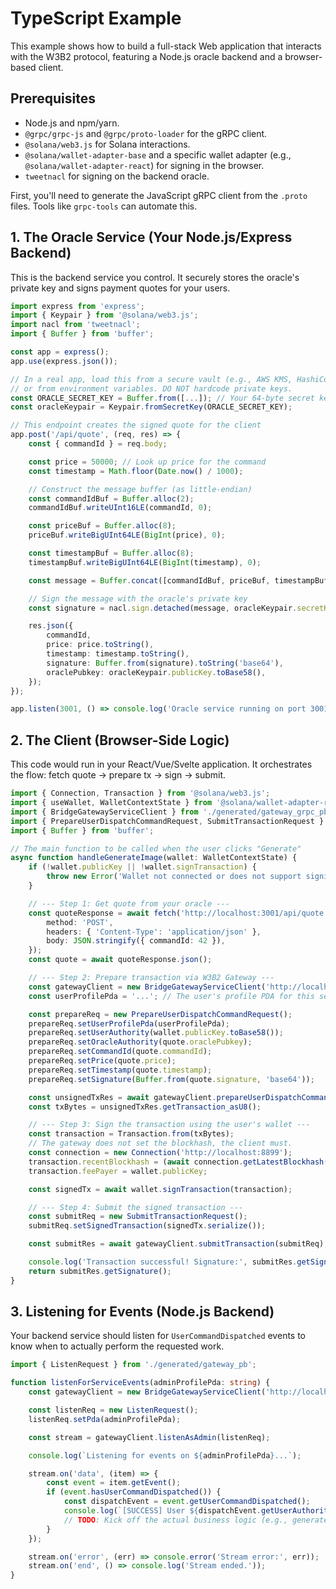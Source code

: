 # TypeScript Example

This example shows how to build a full-stack Web application that interacts with the W3B2 protocol, featuring a Node.js oracle backend and a browser-based client.

## Prerequisites

-   Node.js and npm/yarn.
-   `@grpc/grpc-js` and `@grpc/proto-loader` for the gRPC client.
-   `@solana/web3.js` for Solana interactions.
-   `@solana/wallet-adapter-base` and a specific wallet adapter (e.g., `@solana/wallet-adapter-react`) for signing in the browser.
-   `tweetnacl` for signing on the backend oracle.

First, you'll need to generate the JavaScript gRPC client from the `.proto` files. Tools like `grpc-tools` can automate this.

## 1. The Oracle Service (Your Node.js/Express Backend)

This is the backend service you control. It securely stores the oracle's private key and signs payment quotes for your users.

```typescript
import express from 'express';
import { Keypair } from '@solana/web3.js';
import nacl from 'tweetnacl';
import { Buffer } from 'buffer';

const app = express();
app.use(express.json());

// In a real app, load this from a secure vault (e.g., AWS KMS, HashiCorp Vault)
// or from environment variables. DO NOT hardcode private keys.
const ORACLE_SECRET_KEY = Buffer.from([...]); // Your 64-byte secret key
const oracleKeypair = Keypair.fromSecretKey(ORACLE_SECRET_KEY);

// This endpoint creates the signed quote for the client
app.post('/api/quote', (req, res) => {
    const { commandId } = req.body;

    const price = 50000; // Look up price for the command
    const timestamp = Math.floor(Date.now() / 1000);

    // Construct the message buffer (as little-endian)
    const commandIdBuf = Buffer.alloc(2);
    commandIdBuf.writeUInt16LE(commandId, 0);

    const priceBuf = Buffer.alloc(8);
    priceBuf.writeBigUInt64LE(BigInt(price), 0);

    const timestampBuf = Buffer.alloc(8);
    timestampBuf.writeBigUInt64LE(BigInt(timestamp), 0);

    const message = Buffer.concat([commandIdBuf, priceBuf, timestampBuf]);

    // Sign the message with the oracle's private key
    const signature = nacl.sign.detached(message, oracleKeypair.secretKey);

    res.json({
        commandId,
        price: price.toString(),
        timestamp: timestamp.toString(),
        signature: Buffer.from(signature).toString('base64'),
        oraclePubkey: oracleKeypair.publicKey.toBase58(),
    });
});

app.listen(3001, () => console.log('Oracle service running on port 3001'));
```

## 2. The Client (Browser-Side Logic)

This code would run in your React/Vue/Svelte application. It orchestrates the flow: fetch quote -> prepare tx -> sign -> submit.

```typescript
import { Connection, Transaction } from '@solana/web3.js';
import { useWallet, WalletContextState } from '@solana/wallet-adapter-react';
import { BridgeGatewayServiceClient } from './generated/gateway_grpc_pb'; // Your generated client
import { PrepareUserDispatchCommandRequest, SubmitTransactionRequest } from './generated/gateway_pb';
import { Buffer } from 'buffer';

// The main function to be called when the user clicks "Generate"
async function handleGenerateImage(wallet: WalletContextState) {
    if (!wallet.publicKey || !wallet.signTransaction) {
        throw new Error('Wallet not connected or does not support signing');
    }

    // --- Step 1: Get quote from your oracle ---
    const quoteResponse = await fetch('http://localhost:3001/api/quote', {
        method: 'POST',
        headers: { 'Content-Type': 'application/json' },
        body: JSON.stringify({ commandId: 42 }),
    });
    const quote = await quoteResponse.json();

    // --- Step 2: Prepare transaction via W3B2 Gateway ---
    const gatewayClient = new BridgeGatewayServiceClient('http://localhost:50051', ...);
    const userProfilePda = '...'; // The user's profile PDA for this service

    const prepareReq = new PrepareUserDispatchCommandRequest();
    prepareReq.setUserProfilePda(userProfilePda);
    prepareReq.setUserAuthority(wallet.publicKey.toBase58());
    prepareReq.setOracleAuthority(quote.oraclePubkey);
    prepareReq.setCommandId(quote.commandId);
    prepareReq.setPrice(quote.price);
    prepareReq.setTimestamp(quote.timestamp);
    prepareReq.setSignature(Buffer.from(quote.signature, 'base64'));

    const unsignedTxRes = await gatewayClient.prepareUserDispatchCommand(prepareReq);
    const txBytes = unsignedTxRes.getTransaction_asU8();

    // --- Step 3: Sign the transaction using the user's wallet ---
    const transaction = Transaction.from(txBytes);
    // The gateway does not set the blockhash, the client must.
    const connection = new Connection('http://localhost:8899');
    transaction.recentBlockhash = (await connection.getLatestBlockhash()).blockhash;
    transaction.feePayer = wallet.publicKey;

    const signedTx = await wallet.signTransaction(transaction);

    // --- Step 4: Submit the signed transaction ---
    const submitReq = new SubmitTransactionRequest();
    submitReq.setSignedTransaction(signedTx.serialize());

    const submitRes = await gatewayClient.submitTransaction(submitReq);

    console.log('Transaction successful! Signature:', submitRes.getSignature());
    return submitRes.getSignature();
}
```

## 3. Listening for Events (Node.js Backend)

Your backend service should listen for `UserCommandDispatched` events to know when to actually perform the requested work.

```typescript
import { ListenRequest } from './generated/gateway_pb';

function listenForServiceEvents(adminProfilePda: string) {
    const gatewayClient = new BridgeGatewayServiceClient('http://localhost:50051', ...);

    const listenReq = new ListenRequest();
    listenReq.setPda(adminProfilePda);

    const stream = gatewayClient.listenAsAdmin(listenReq);

    console.log(`Listening for events on ${adminProfilePda}...`);

    stream.on('data', (item) => {
        const event = item.getEvent();
        if (event.hasUserCommandDispatched()) {
            const dispatchEvent = event.getUserCommandDispatched();
            console.log(`[SUCCESS] User ${dispatchEvent.getUserAuthority()} dispatched command ${dispatchEvent.getCommandId()}`);
            // TODO: Kick off the actual business logic (e.g., generate the AI image)
        }
    });

    stream.on('error', (err) => console.error('Stream error:', err));
    stream.on('end', () => console.log('Stream ended.'));
}
```